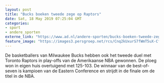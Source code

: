 ```yaml
---
layout: post
title: "Bucks boeken tweede zege op Raptors"
date: Sat, 18 May 2019 07:25:04 GMT
categories: 
- sport 
- andere_sporten 
externe_link: "https://www.ad.nl/andere-sporten/bucks-boeken-tweede-zege-op-raptors~a4a74311/"
feature_image: "https://images3.persgroep.net/rcs/Cnq2kUxurS7fWmT5uX-Cf1ioGY8/diocontent/148651419/_fitwidth/400/?appId=21791a8992982cd8da851550a453bd7f&quality=0.7"
---
```


De basketballers van Milwaukee Bucks hebben ook het tweede duel met Toronto Raptors in play-offs van de Amerikaanse NBA gewonnen. De ploeg won in eigen huis overtuigend met 125-103. De winnaar van de best-of-seven is kampioen van de Eastern Conference en strijdt in de finale om de titel in de NBA.
